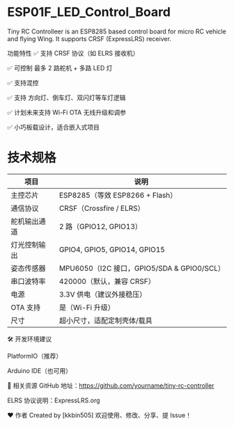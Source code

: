 # ESP01F_LED_Control_Board
 Tiny RC Controlleer is an ESP8285 based control board for micro RC vehicle and flying Wing. It supports CRSF (ExpressLRS) receiver.

  功能特性
✅ 支持 CRSF 协议（如 ELRS 接收机）

✅ 可控制 最多 2 路舵机 + 多路 LED 灯

✅ 支持混控

✅ 支持 方向灯、倒车灯、双闪灯等车灯逻辑

✅ 计划未来支持 Wi-Fi OTA 无线升级和调参

✅ 小巧板载设计，适合嵌入式项目
 

 # 技术规格

| 项目     | 说明                                    |
| ------ | ------------------------------------- |
| 主控芯片   | ESP8285（等效 ESP8266 + Flash）           |
| 通信协议   | CRSF（Crossfire / ELRS）                |
| 舵机输出通道 | 2 路（GPIO12, GPIO13）                   |
| 灯光控制输出 | GPIO4, GPIO5, GPIO14, GPIO15          |
| 姿态传感器  | MPU6050（I2C 接口，GPIO5/SDA & GPIO0/SCL） |
| 串口波特率  | 420000（默认，兼容 CRSF）                    |
| 电源     | 3.3V 供电（建议外接稳压）                       |
| OTA 支持 | 是（Wi-Fi 升级）                           |
| 尺寸     | 超小尺寸，适配定制壳体/载具                        |


🛠️ 开发环境建议

PlatformIO（推荐）

Arduino IDE（也可用）

📎 相关资源
GitHub 地址：https://github.com/yourname/tiny-rc-controller

ELRS 协议说明：ExpressLRS.org

❤️ 作者
Created by [kkbin505]
欢迎使用、修改、分享、提 Issue！